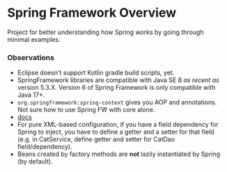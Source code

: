 # Spring Framework Overview  

Project for better understanding how Spring works by going through minimal examples.  

### Observations

- Eclipse doesn't support Kotlin gradle build scripts, yet.
- SpringFramework libraries are compatible with Java SE 8 _as recent as_ version 5.3.X. Version 6 of Spring Framework is only compatible with Java 17+.
- `org.springframework:spring-context` gives you AOP and annotations. Not sure how to use Spring FW with core alone.
- [docs](https://docs.spring.io/spring-framework/docs/5.3.24/reference/html/)
- For pure XML-based configuration, if you have a field dependency for Spring to inject, you have to define a getter and a setter for that field (e.g. in CatService, define getter and setter for CatDao field/dependency).  
- Beans created by factory methods are **not** lazily instantiated by Spring (by default).
